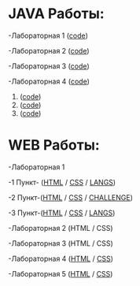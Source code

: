 # JAVA Работы:
-Лабораторная 1 ([code](https://github.com/Kemegggg/New-Web/blob/main/lab_n1.js))

-Лабораторная 2 ([code](https://github.com/Kemegggg/New-Web/blob/main/lab2_ppv.js))

-Лабораторная 3 ([code](https://github.com/Kemegggg/New-Web/blob/main/lab3_ppv.js))

-Лабораторная 4 ([code](https://github.com/Kemegggg/New-Web/blob/main/lab3_ppv.js))
  1. ([code](https://github.com/Kemegggg/New-Web/blob/main/lab3_ppv.js))
  2. ([code](https://github.com/Kemegggg/New-Web/blob/main/lab3_ppv.js))
  3. ([code](https://github.com/Kemegggg/New-Web/blob/main/lab3_ppv.js))
# WEB Работы:
-Лабораторная 1 

-1 Пункт- ([HTML](https://github.com/Kemegggg/New-Web/blob/main/index1.1.html) / [CSS](https://github.com/Kemegggg/New-Web/blob/main/style1.1.css) / [LANGS](https://github.com/Kemegggg/New-Web/blob/main/langs1.1.css))

-2 Пункт-([HTML](https://github.com/Kemegggg/New-Web/blob/main/index1.2.html) / [CSS](https://github.com/Kemegggg/New-Web/blob/main/style1.2.css) / [СHALLENGE](https://github.com/Kemegggg/New-Web/blob/main/challenge1.2.css))

-3 Пункт-([HTML](https://github.com/Kemegggg/New-Web/blob/main/index1.3.html) / [CSS](https://github.com/Kemegggg/New-Web/blob/main/style1.3.css) / [LANGS](https://github.com/Kemegggg/New-Web/blob/main/headings1.3.css))

-Лабораторная 2 (HTML / CSS)

-Лабораторная 3 (HTML / CSS)

-Лабораторная 4 ([HTML](https://github.com/Kemegggg/New-Web/blob/main/index.html) / [CSS](https://github.com/Kemegggg/New-Web/blob/main/style.css))

-Лабораторная 5 ([HTML](https://github.com/Kemegggg/New-Web/blob/main/index1.html) / [CSS](https://github.com/Kemegggg/New-Web/blob/main/style2.css))

